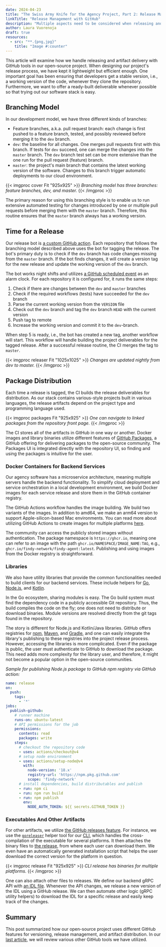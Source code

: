 ```yaml
---
date: 2024-04-23
title: "The Swiss Army Knife for the Agency Project, Part 2: Release Management with GitHub"
linkTitle: "Release Management with GitHub"
description: "Multiple aspects need to be considered when releasing and distributing software. In this article, we will examine how we handle releasing and artifact delivery with GitHub tools in our open-source project."
author: Laura Vuorenoja
draft: true
resources:
  - src: "**.{png,jpg}"
    title: "Image #:counter"
---
```


This article will examine how we handle releasing and artifact delivery with GitHub tools
in our open-source project. When designing our project's release process, we have kept it
lightweight but efficient enough. One important goal has been ensuring that developers
get a stable version, i.e., a working version of the code, whenever they clone the repository.
Furthermore, we want to offer a ready-built deliverable whenever possible so that trying out
our software stack is easy.

## Branching Model

In our development model, we have three different kinds of branches:

* Feature branches, a.k.a. pull request branch: each change is first pushed to a feature branch,
  tested, and possibly reviewed before merging it to the `dev` branch.
* `dev`: the baseline for all changes. One merges pull requests first with this branch.
  If tests for `dev` succeed, one can merge the changes into the `master` branch.
  The `dev` branch test set can be more extensive than the one run for the pull request (feature) branch.
* `master`: the project's main branch that contains the latest working version of the software.
  Changes to this branch trigger automatic deployments to our cloud environment.

{{< imgproc cover Fit "925x925" >}}
<em>Branching model has three branches: feature branches, dev, and master.
</em>
{{< /imgproc >}}

The primary reason for using this branching style is to enable us to run extensive automated testing
for changes introduced by one or multiple pull requests before merging them with the `master` branch.
Therefore, this routine ensures that the `master` branch always has a working version.

## Time for a Release

Our release bot is [a custom GitHub action](https://github.com/findy-network/releaser-action).
Each repository that follows the branching model described
above uses the bot for tagging the release. The bot's primary duty is to check if the `dev` branch
has code changes missing from the `master` branch. If the bot finds changes, it will create a version
tag for the new release and update the working version of the `dev` branch.

The bot works night shifts and utilizes
[a GitHub scheduled event](https://docs.github.com/en/actions/using-workflows/events-that-trigger-workflows#schedule)
as an alarm clock.
For each repository it is configured for, it runs the same steps:

1. Check if there are changes between the `dev` and `master` branches
1. Check if the required workflows (tests) have succeeded for the `dev` branch
1. Parse the current working version from the `VERSION` file
1. Check out the `dev` branch and tag the `dev` branch `HEAD` with the current version
1. Push tag to remote
1. Increase the working version and commit it to the `dev`-branch.

When step 5 is ready, i.e., the bot has created a new tag, another workflow will start.
This workflow will handle building the project deliverables for the tagged release.
After a successful release routine, the CI merges the tag to `master`.

{{< imgproc releaser Fit "1025x1025" >}}
<em>Changes are updated nightly from dev to master.
</em>
{{< /imgproc >}}

## Package Distribution

Each time a release is tagged, the CI builds the release deliverables for distribution.
As our stack contains various-style projects built in various languages, the release artifacts
depend on the project type and programming language used.

{{< imgproc packages Fit "925x925" >}}
<em>One can navigate to linked packages from the repository front page.
</em>
{{< /imgproc >}}

The CI stores all of the artifacts in GitHub in one way or another. Docker images and library
binaries utilize different features of [GitHub Packages](https://github.com/features/packages),
a GitHub offering for delivering packages
to the open-source community. The Packages UI is integrated directly with the repository UI,
so finding and using the packages is intuitive for the user.

### Docker Containers for Backend Services

Our agency software has a microservice architecture, meaning multiple servers handle the backend
functionality. To simplify cloud deployment and service orchestration in
a local development environment, we build Docker images for each service release and store them in
the GitHub container registry.

The GitHub Actions workflow handles the image building. We build two variants of the images.
In addition to amd64, we make an arm64 version to support Apple-silicon-based Mac environments.
You can read more about utilizing GitHub Actions to create images for multiple platforms [here](/blog/2021/09/20/the-arm-adventure-on-docker/).

The community can access the publicly stored images without authentication.
The package namespace is `https://ghcr.io`, meaning one can refer to an image with the path
`ghcr.io/NAMESPACE/IMAGE_NAME:TAG`, e.g., `ghcr.io/findy-network/findy-agent:latest`.
Publishing and using images from the Docker registry is straightforward.

### Libraries

We also have utility libraries that provide the common functionalities needed to build
clients for our backend services. These include helpers for
[Go](https://github.com/findy-network/findy-common-go),
[Node.js](https://github.com/findy-network/findy-common-ts),
and [Kotlin](https://github.com/findy-network/findy-common-kt).

In the Go ecosystem, sharing modules is easy. The Go build system must find the dependency code
in a publicly accessible Git repository. Thus, the build compiles the code on the fly;
one does not need to distribute or download binaries. Module versions are resolved directly
from the git tags found in the repository.

The story is different for Node.js and Kotlin/Java libraries.
GitHub offers registries for
[npm](https://docs.github.com/en/packages/working-with-a-github-packages-registry/working-with-the-npm-registry),
[Maven](https://docs.github.com/en/packages/working-with-a-github-packages-registry/working-with-the-apache-maven-registry),
and [Gradle](https://docs.github.com/en/packages/working-with-a-github-packages-registry/working-with-the-gradle-registry),
and one can easily integrate the library's
publishing to these registries into the project release process. However, accessing the libraries
is more complicated. Even if the package is public, the user must authenticate to GitHub
to download the package. This need adds more complexity for the library user, and therefore,
it might not become a popular option in the open-source communities.

*Sample for publishing Node.js package to GitHub npm registry via GitHub action:*

```yaml
name: release
on:
  push:
    tags:
      - '*'
jobs:
  publish-github:
    # runner machine
    runs-on: ubuntu-latest
    # API permissions for the job
    permissions:
      contents: read
      packages: write
    steps:
      # checkout the repository code
      - uses: actions/checkout@v4
      # setup node environment
      - uses: actions/setup-node@v4
        with:
          node-version: '18.x'
          registry-url: 'https://npm.pkg.github.com'
          scope: 'findy-network'
      # install dependencies, build distributables and publish
      - run: npm ci
      - run: npm run build
      - run: npm publish
        env:
          NODE_AUTH_TOKEN: ${{ secrets.GITHUB_TOKEN }}
```

### Executables And Other Artifacts

For other artifacts, we utilize
[the GitHub releases feature](https://docs.github.com/en/repositories/releasing-projects-on-github/about-releases).
For instance, we use the [`goreleaser`](https://goreleaser.com/)
helper tool for our [CLI](https://github.com/findy-network/findy-agent-cli),
which handles the cross-compilation of the executable for several platforms.
It then attaches the binary files to [the release](https://github.com/findy-network/findy-agent-cli/releases),
from where each user can download them.
We even have an automatically generated installation script that helps the user download
the correct version for the platform in question.

{{< imgproc release Fit "925x925" >}}
<em>CLI release has binaries for multiple platforms.
</em>
{{< /imgproc >}}

One can also attach other files to releases. We define our backend gRPC API with
[an IDL file](https://github.com/findy-network/findy-agent-api/tree/master/idl/v1).
Whenever the API changes, we release a new version of the IDL using a GitHub release.
We can then automate other logic (gRPC utility helpers) to download the IDL for a specific release
and easily keep track of the changes.

## Summary

This post summarized how our open-source project uses different GitHub features for versioning,
release management, and artifact distribution. In our [last article](/blog/2024/04/24/the-swiss-army-knife-for-the-agency-project-part-3-other-github-tools/),
we will review various
other GitHub tools we have utilized.
